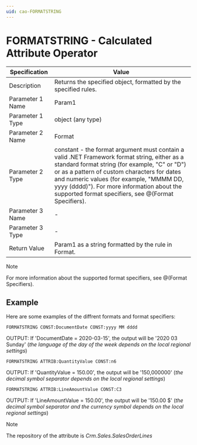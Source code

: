 ```yaml
---
uid: cao-FORMATSTRING
---
```


# FORMATSTRING - Calculated Attribute Operator

| Specification         | Value                                                        |
| --------------------- | ------------------------------------------------------------ |
| Description           | Returns the specified object, formatted by the specified rules.           |
| Parameter 1 Name      | Param1                                                       |
| Parameter 1 Type      | object (any type)                                  |
| Parameter 2 Name      | Format                                                            |
| Parameter 2 Type      | constant - the format argument must contain a valid .NET Framework format string, either as a standard format string (for example, "C" or "D") or as a pattern of custom characters for dates and numeric values (for example, "MMMM DD, yyyy (dddd)"). For more information about the supported format specifiers, see @(Format Specifiers).                                                           |
| Parameter 3 Name      | -                                                            |
| Parameter 3 Type      | -                                                            |
| Return Value          | Param1 as a string formatted by the rule in Format.                                                          |


> [!NOTE]
>For more information about the supported format specifiers, see @(Format Specifiers).

## Example

Here are some examples of the diffrent formats and format specifiers:

```
FORMATSTRING CONST:DocumentDate CONST:yyyy MM dddd
```
OUTPUT: If 'DocumentDate = 2020-03-15', the output will be '2020 03 Sunday' (*the language of the day of the week depends on the local regional settings*)
```
FORMATSTRING ATTRIB:QuantityValue CONST:n6
```
OUTPUT: If 'QuantityValue = 150.00', the output will be '150,000000' (*the decimal symbol separator depends on the local regional settings*)
```
FORMATSTRING ATTRIB:LineAmountValue CONST:C3
```
OUTPUT: If 'LineAmountValue = 150.00', the output will be '150.00 $' (*the decimal symbol separator and the currency symbol depends on the local regional settings*)


> [!NOTE]
> The repository of the attribute is *Crm.Sales.SalesOrderLines*
